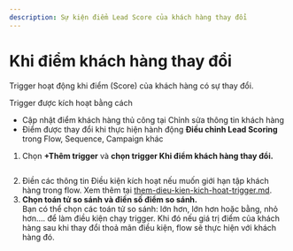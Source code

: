```yaml
---
description: Sự kiện điểm Lead Score của khách hàng thay đổi
---
```


# Khi điểm khách hàng thay đổi

Trigger hoạt động khi điểm (Score) của khách hàng có sự thay đổi.

Trigger được kích hoạt bằng cách

* Cập nhật điểm khách hàng thủ công tại Chỉnh sửa thông tin khách hàng
* Điểm được thay đổi khi thực hiện hành động **Điều chỉnh Lead Scoring** trong Flow, Sequence, Campaign khác

1. Chọn **+Thêm trigger** và **chọn trigger Khi điểm khách hàng thay đổi.**

<figure><img src="https://lh5.googleusercontent.com/yXfp0dlIAxum0xlcDIrP9tduRLCXLpq3Ww9ZZSTqjNJpDzdutceHCkKWJD2tGpl7SNQqGuxeQAFHbFfabdUqUlI5TyhLzOdXN9Z_8VNBbCF-uAAuXxPAwac7dvoX_FkijblYCrkfrGLlAf-hm3LXeS0" alt=""><figcaption></figcaption></figure>

2. Điền các thông tin Điều kiện kích hoạt nếu muốn giới hạn tập khách hàng trong flow. Xem thêm tại [them-dieu-kien-kich-hoat-trigger.md](them-dieu-kien-kich-hoat-trigger.md "mention").
3. **Chọn toán tử so sánh và điền số điểm so sánh.**\
   Bạn có thể chọn các toán tử so sánh: lớn hơn, lớn hơn hoặc bằng, nhỏ hơn…. để làm điều kiện chạy trigger. Khi đó nếu giá trị điểm của khách hàng sau khi thay đổi thoả mãn điều kiện, flow sẽ thực hiện với khách hàng đó.
